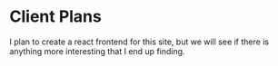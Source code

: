 # Client Plans

I plan to create a react frontend for this site, but we will see if there is anything more interesting that I end up finding.